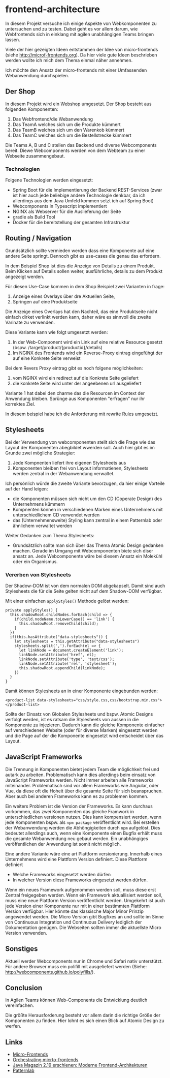 # frontend-architecture

In diesem Projekt versuche ich einige Aspekte von Webkomponenten zu untersuchen und zu testen. Dabei geht es vor allem 
darum, wie Webfrontends sich in einklang mit agilen unabhängigen Teams bringen lassen.

Viele der hier gezeigten Ideen entstammen der Idee von micro-frontends (siehe http://microf-frontends.org). Da hier 
viele gute Ideen beschrieben werden wollte ich mich dem Thema einmal näher annehmen. 

Ich möchte den Ansatz der micro-frontends mit einer Umfassenden Webanwendung durchspielen.

## Der Shop
In diesem Projekt wird ein Webshop umgesetzt. Der Shop besteht aus folgenden Komponenten:
 1. Das Webfrontend/die Webanwendung
 1. Das TeamA welches sich um die Produkte kümmert
 1. Das TeamB welches sich um den Warenkob kümmert
 1. Das TeamC welches sich um die Bestellstrecke kümmert

Die Teams A, B und C stellen das Backend und diverse Webcomponents bereit. Diewe Webcomponents werden von dem Webteam zu 
einer Webseite zusammengebaut.

### Technologien
Folgene Technologien werden eingesetzt:
 - Spring Boot für die Implementierung der Backend REST-Services (zwar ist hier auch jede beliebige andere Technologie 
 denkbar, da ich allerdings aus dem Java Umfeld kommen setzt ich auf Spring Boot)
 - Webcomponents in Typescript implementiert
 - NGINX als Webserver für die Auslieferung der Seite
 - gradle als Build Tool
 - Docker für die bereitstellung der gesamten Infrastruktur
 
## Routing / Navigation 
Grundsätzlich sollte vermieden werden dass eine Komponente auf eine andere Seite springt. Dennoch gibt es use-cases die 
genau das erfordern.

In dem Beispiel Shop ist dies die Anzeige von Details zu einem Produkt. Beim Klicken auf Details sollen weiter, 
ausführliche, details zu dem Produkt angezeigt werden.

Für diesen Use-Case kommen in dem Shop Beispiel zwei Varianten in frage:
 1. Anzeige eines Overlays über dre Aktuellen Seite,
 2. Springen auf eine Produktseite
 
Die Anzeige eines Overlays hat den Nachteil, das eine Produktseite nicht einfach dirket verlinkt werden kann, daher wäre
es sinnvoll die zweite Varinate zu verwenden.

Diese Variante kann wie folgt umgesetzt werden:
 1. In der Web-Component wird ein Link auf eine relative Resource gesetzt (bspw. /target/product/{productid}/details)
 2. Im NGINX des Frontends wird ein Reverse-Proxy eintrag eingefühgt der auf eine Konkrete Seite verweist

Bei dem Revers Proxy eintrag gibt es noch folgene möglichkeiten:
 1. vom NGINX wird ein redirect auf die Konkrete Seite geliefert
 2. die konkrete Seite wird unter der angeebenen url ausgeliefert
 
Variante 1 hat dabei den charme das die Resourcen im Context der Anwendung bleiben. Sprünge aus Komponenten "erfragen" 
nur ihr korrektes Ziel.

In diesem beispiel habe ich die Anforderung mit rewrite Rules umgesetzt.

## Stylesheets
Bei der Verwendung von webcomponenten stellt sich die Frage wie das Layout der Komponenten abegbildet wwerden soll. Auch
hier gibt es im Grunde zwei mögliche Strategier:
 1. Jede Kompnenten liefert ihre eigenen Stylesheets aus
 2. Komponenten bleiben frei von Layout informatienen, Stylesheets werden zentral in der Webanwendung verwaltet.
 
Ich persönlich würde die zweite Variante bevorzugen, da hier einige Vorteile auf der Hand leigen:
 -  die Komponenten müssen sich nicht um den CD (Coperate Design) des Unternehmens kümmern
 - Kompnenten können in verschiedenen Marken eines Unternehmens mit unterschiedlichem CD verwendet werden
 - das (Unternehmensweite) Styling kann zentral in einem Patternlab oder ähnlichem verwaltet werden

Weiter Gedanken zum Thema Stylesheets:
 - Grundsätzlich sollte man sich über das Thema Atomic Design gedanken machen. Gerade im Umgang mit Webcomponenten biete 
   sich diser ansatz an. Jede Webcomponente wäre bei diesem Ansatz ein Molekühl oder ein Organismus. 

### Vererben von Stylesheets
Der Shadow-DOM ist von dem normalen DOM abgekapselt. Damit sind auch Stylesheets die für die Seite gelten nicht auf dem Shadow-DOM verfügbar.

Mit einer einfachen `applyStyles()` Methode gelöst werden:
```
private applyStyles() {
  this.shadowRoot.childNodes.forEach(child => {
    if(child.nodeName.toLowerCase() == 'link') {
      this.shadowRoot.removeChild(child);
    }            
  })
  if(this.hasAttribute("data-stylesheets")) {
    let stylesheets = this.getAttribute("data-stylesheets")
    stylesheets.split(',').forEach(el => {
      let linkNode = document.createElement('link');
      linkNode.setAttribute('href', el);
      linkNode.setAttribute('type', 'text/css');
      linkNode.setAttribute('rel', 'stylesheet');
      this.shadowRoot.appendChild(linkNode);
    })
  }
}
```
Damit können Stylesheets an in einer Komponente eingebunden werden:
```
<product-list data-stylesheets="css/style.css,css/bootstrap.min.css"></product-list>
```
Sollte der Einsatz von Globalen Stylesheets und bspw. Atomic Designs verfolgt werden, ist es ratsam die Stylesheets von aussen in die Komponente zu injezieren. Dadurch kann die gleiche Komponente einfacher auf verschiedenen Website  (oder für diverse Marken) eingesetzt werden und die Page auf der die Komponente eingesetzt wird entscheidet über das Layout.


## JavaScript Frameworks
Die Trennung in Komponenten bietet jedem Team die möglichkeit frei und autark zu arbeiten. Problematisch kann dies 
allerdings beim einsatz von JavaScript Frameworks werden. Nicht immer arbeiten alle Frameworks miteinander. 
Problematisch sind vor allem Frameworks wie Angiular, oder Vue, da diese oft die Hoheit über die gesamte Seite für sich
beanspruchen. Aber auch bei anderen Frameworks kann es zu problemen kommen.

Ein weiters Problem ist die Version der Frameworks. Es kann durchaus vorkommen, das zwei Komponenten das gleiche Framwork
in unterschiedlichen versionen nutzen. Dies kann kompensiert werden, wenn jede Komponenten bspw. als `npm package` 
veröffentlicht wird. Bei erstellen der Webanwendung werden die Abhöngigkeiten durch `npm` aufgelöst. Dies bedeutet 
allerdings auch, wenn eine Komponente einen Bugfix erhält muss die gesamte Webanwendung neu gebaut werden. Ein 
unabhängiges veröffentlichen der Anwendung ist somit nicht möglich.

Eine andere Variante wäre eine art Plattform versionierung. Innerhalb eines Unternehmens wird eine Plattform Version 
definiert. Diese Plattform definiert 
 - Welche Frameworks eingesetzt werden dürfen
 - In welcher Version diese Frameworks eingesetzt werden dürfen.

Wenn ein neues Framework aufgenommen werden soll, muss diese erst Zentral freigegeben werden. Wenn ein Framework 
aktuallisiert werden soll, muss eine neue Plattform Version veröffentlicht werden. Umgekehrt ist auch jede Version einer
Komponente nur mit in einer bestimmten Plattform Version verfügbar. Hier könnte das klassische Major Minor Prinzip 
angewendet werden. Die Micro Version gibt Bugfixes an und sollte im Sinne von Continuous Integration und Continuous 
Delivery lediglich der Dokumentation genügen. Die Webseiten sollten immer die aktuellste Micro Version verwenden.

## Sonstiges
Aktuell werder Webcomponents  nur in Chrome und Safari nativ unterstützt. Für  andere Browser muss ein polifill mit 
ausgeliefert werden (Siehe: http://webcomponents.github.io/polyfills/).

## Conclusion
In Agilen Teams können Web-Components die Entwicklung deutlich vereinfachen.

Die größte Herausforderung besteht vor allem darin die richtige Größe der Komponenten zu finden. Hier lohnt es sich 
einen Blick auf Atomic Design zu werfen. 

## Links
 - [Micro-Frontends](https://micro-frontends.org/)
 - [Orchestrating micrto-frontends](https://medium.com/dazn-tech/orchestrating-micro-frontends-a5d2674cbf33)
 - [Java Magazin 2.19 erschienen: Moderne Frontend-Architekturen](https://jaxenter.de/java-magazin-2-19-frontend-editorial-79090)
 - [Patternlab](https://patternlab.io)